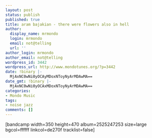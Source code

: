 ```yaml
---
layout: post
status: publish
published: true
title: aram bajakian - there were flowers also in hell
author:
  display_name: mrmondo
  login: mrmondo
  email: not@telling
  url: ''
author_login: mrmondo
author_email: not@telling
wordpress_id: 3442
wordpress_url: http://www.mondotunes.org/?p=3442
date: !binary |-
  MjAxNC0wNi0yOCAyMDoxNToyNyArMDAwMA==
date_gmt: !binary |-
  MjAxNC0wNi0yOCAxMDoxNToyNyArMDAwMA==
categories:
- Mondo Music
tags:
- noise jazz
comments: []
---
```

[bandcamp width=350 height=470 album=2525247253 size=large bgcol=ffffff linkcol=de270f tracklist=false]
